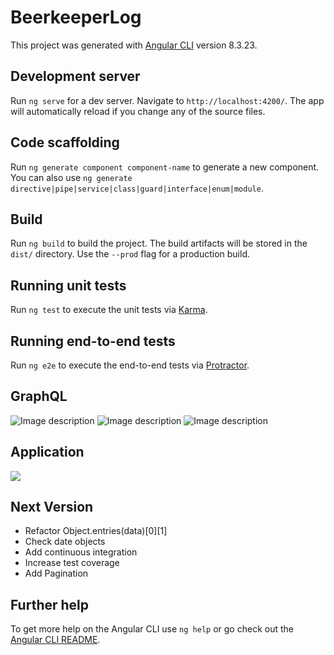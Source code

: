 # BeerkeeperLog

This project was generated with [Angular CLI](https://github.com/angular/angular-cli) version 8.3.23.

## Development server

Run `ng serve` for a dev server. Navigate to `http://localhost:4200/`. The app will automatically reload if you change any of the source files.

## Code scaffolding

Run `ng generate component component-name` to generate a new component. You can also use `ng generate directive|pipe|service|class|guard|interface|enum|module`.

## Build

Run `ng build` to build the project. The build artifacts will be stored in the `dist/` directory. Use the `--prod` flag for a production build.

## Running unit tests

Run `ng test` to execute the unit tests via [Karma](https://karma-runner.github.io).

## Running end-to-end tests

Run `ng e2e` to execute the end-to-end tests via [Protractor](http://www.protractortest.org/).

## GraphQL

![Image description](https://i.ibb.co/3RFQQpV/Captura-de-Tela-2020-02-06-a-s-11-03-36-AM.png)
![Image description](https://i.ibb.co/xYGmBDh/Captura-de-Tela-2020-02-06-a-s-11-03-45-AM.png)
![Image description](https://i.ibb.co/FHQgmSh/Captura-de-Tela-2020-02-06-a-s-11-03-53-AM.png)

## Application

![](http://g.recordit.co/fFblw7B8wT.gif)


## Next Version

* Refactor Object.entries(data)[0][1]
* Check date objects
* Add continuous integration
* Increase test coverage
* Add Pagination

## Further help

To get more help on the Angular CLI use `ng help` or go check out the [Angular CLI README](https://github.com/angular/angular-cli/blob/master/README.md).
